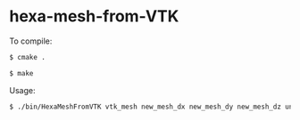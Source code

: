 # hexa-mesh-from-VTK

To compile:

```sh
$ cmake .

$ make
```

Usage:

```sh
$ ./bin/HexaMeshFromVTK vtk_mesh new_mesh_dx new_mesh_dy new_mesh_dz unit_conversion_rate output_filename 
```

